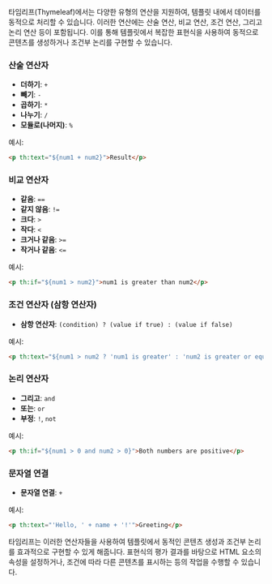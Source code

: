 
타임리프(Thymeleaf)에서는 다양한 유형의 연산을 지원하여, 템플릿 내에서 데이터를 동적으로 처리할 수 있습니다. 이러한 연산에는 산술 연산, 비교 연산, 조건 연산, 그리고 논리 연산 등이 포함됩니다. 이를 통해 템플릿에서 복잡한 표현식을 사용하여 동적으로 콘텐츠를 생성하거나 조건부 논리를 구현할 수 있습니다.

### 산술 연산자

- **더하기**: `+`
- **빼기**: `-`
- **곱하기**: `*`
- **나누기**: `/`
- **모듈로(나머지)**: `%`

예시:

```html
<p th:text="${num1 + num2}">Result</p>
```

### 비교 연산자

- **같음**: `==`
- **같지 않음**: `!=`
- **크다**: `>`
- **작다**: `<`
- **크거나 같음**: `>=`
- **작거나 같음**: `<=`

예시:

```html
<p th:if="${num1 > num2}">num1 is greater than num2</p>
```

### 조건 연산자 (삼항 연산자)

- **삼항 연산자**: `(condition) ? (value if true) : (value if false)`

예시:

```html
<p th:text="${num1 > num2 ? 'num1 is greater' : 'num2 is greater or equal'}">Result</p>
```

### 논리 연산자

- **그리고**: `and`
- **또는**: `or`
- **부정**: `!`, `not`

예시:

```html
<p th:if="${num1 > 0 and num2 > 0}">Both numbers are positive</p>
```

### 문자열 연결

- **문자열 연결**: `+`

예시:

```html
<p th:text="'Hello, ' + name + '!'">Greeting</p>
```

타임리프는 이러한 연산자들을 사용하여 템플릿에서 동적인 콘텐츠 생성과 조건부 논리를 효과적으로 구현할 수 있게 해줍니다. 표현식의 평가 결과를 바탕으로 HTML 요소의 속성을 설정하거나, 조건에 따라 다른 콘텐츠를 표시하는 등의 작업을 수행할 수 있습니다.